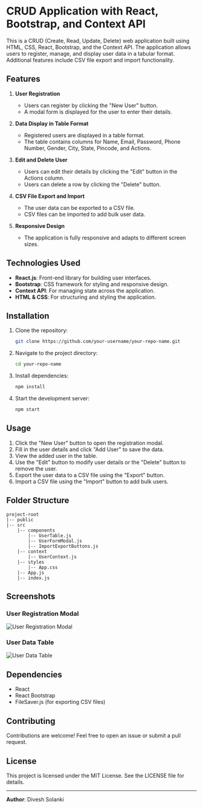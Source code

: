 # CRUD Application with React, Bootstrap, and Context API

This is a CRUD (Create, Read, Update, Delete) web application built using HTML, CSS, React, Bootstrap, and the Context API. The application allows users to register, manage, and display user data in a tabular format. Additional features include CSV file export and import functionality.

## Features

1. **User Registration**
   - Users can register by clicking the "New User" button.
   - A modal form is displayed for the user to enter their details.

2. **Data Display in Table Format**
   - Registered users are displayed in a table format.
   - The table contains columns for Name, Email, Password, Phone Number, Gender, City, State, Pincode, and Actions.

3. **Edit and Delete User**
   - Users can edit their details by clicking the "Edit" button in the Actions column.
   - Users can delete a row by clicking the "Delete" button.

4. **CSV File Export and Import**
   - The user data can be exported to a CSV file.
   - CSV files can be imported to add bulk user data.

5. **Responsive Design**
   - The application is fully responsive and adapts to different screen sizes.

## Technologies Used

- **React.js**: Front-end library for building user interfaces.
- **Bootstrap**: CSS framework for styling and responsive design.
- **Context API**: For managing state across the application.
- **HTML & CSS**: For structuring and styling the application.

## Installation

1. Clone the repository:
   ```bash
   git clone https://github.com/your-username/your-repo-name.git
   ```

2. Navigate to the project directory:
   ```bash
   cd your-repo-name
   ```

3. Install dependencies:
   ```bash
   npm install
   ```

4. Start the development server:
   ```bash
   npm start
   ```

## Usage

1. Click the "New User" button to open the registration modal.
2. Fill in the user details and click "Add User" to save the data.
3. View the added user in the table.
4. Use the "Edit" button to modify user details or the "Delete" button to remove the user.
5. Export the user data to a CSV file using the "Export" button.
6. Import a CSV file using the "Import" button to add bulk users.

## Folder Structure

```
project-root
|-- public
|-- src
    |-- components
        |-- UserTable.js
        |-- UserFormModal.js
        |-- ImportExportButtons.js
    |-- context
        |-- UserContext.js
    |-- styles
        |-- App.css
    |-- App.js
    |-- index.js
```

## Screenshots

### User Registration Modal
![User Registration Modal](./path-to-img_1.png)

### User Data Table
![User Data Table](./path-to-img_2.png)

## Dependencies

- React
- React Bootstrap
- FileSaver.js (for exporting CSV files)

## Contributing

Contributions are welcome! Feel free to open an issue or submit a pull request.

## License

This project is licensed under the MIT License. See the LICENSE file for details.

---

**Author**: Divesh Solanki
